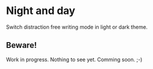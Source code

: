 Night and day
=============
Switch distraction free writing mode in light or dark theme.

Beware!
-------
Work in progress. Nothing to see yet. Comming soon. ;-)